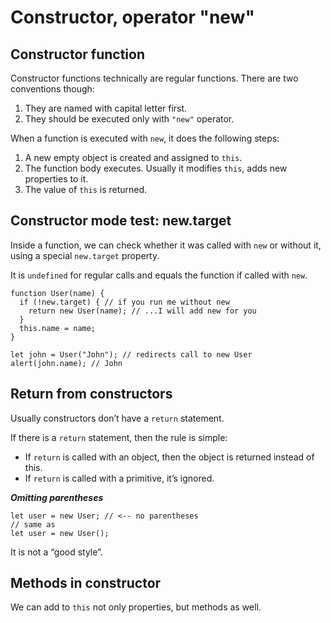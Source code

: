# Constructor, operator "new"

## Constructor function

Constructor functions technically are regular functions. There are two conventions though:

1. They are named with capital letter first.
2. They should be executed only with `"new"` operator.

When a function is executed with `new`, it does the following steps:

1. A new empty object is created and assigned to `this`.
2. The function body executes. Usually it modifies `this`, adds new properties to it.
3. The value of `this` is returned.

## Constructor mode test: new.target

Inside a function, we can check whether it was called with `new` or without it, using a special `new.target` property.

It is `undefined` for regular calls and equals the function if called with `new`.

```
function User(name) {
  if (!new.target) { // if you run me without new
    return new User(name); // ...I will add new for you
  }
  this.name = name;
}

let john = User("John"); // redirects call to new User
alert(john.name); // John
```

## Return from constructors

Usually constructors don’t have a `return` statement.

If there is a `return` statement, then the rule is simple:

- If `return` is called with an object, then the object is returned instead of this.
- If `return` is called with a primitive, it’s ignored.

***Omitting parentheses***

```
let user = new User; // <-- no parentheses
// same as
let user = new User();
```

It is not a “good style”.

## Methods in constructor

We can add to `this` not only properties, but methods as well.






